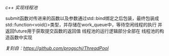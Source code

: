 
*c++ 实现线程池*

submit函数对传进来的函数以及参数通过std::bind绑定之后包装，最终包装成
std::function<void()>类型，并存储在work_queue中，等待空闲线程的执行
并返回future用于获取提交函数的返回值
线程池的运行逻辑部分全部在 线程池的构造函数中实现

*复刻自：https://github.com/progschj/ThreadPool*
